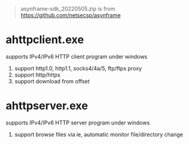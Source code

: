 > asynframe-sdk_20220505.zip is from https://github.com/netsecsp/asynframe  

# ahttpclient.exe
supports IPv4/IPv6 HTTP client program under windows  
1. support http1.0, http1.1, socks4/4a/5, ftp/ftps proxy  
2. support http/https  
3. support download from offset

# ahttpserver.exe
supports IPv4/IPv6 HTTP server program under windows  
1. support browse files via ie, automatic monitor file/directory change  
